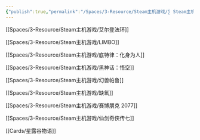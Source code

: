 ```yaml
---
{"publish":true,"permalink":"/Spaces/3-Resource/Steam主机游戏/∑ Steam主机游戏.md","created":"2025-07-06","modified":"2025-07-12","cssclasses":""}
---
```



[[Spaces/3-Resource/Steam主机游戏/艾尔登法环]]

[[Spaces/3-Resource/Steam主机游戏/LIMBO]]

[[Spaces/3-Resource/Steam主机游戏/底特律：化身为人]]

[[Spaces/3-Resource/Steam主机游戏/黑神话：悟空]]

[[Spaces/3-Resource/Steam主机游戏/幻兽帕鲁]]

[[Spaces/3-Resource/Steam主机游戏/缺氧]]

[[Spaces/3-Resource/Steam主机游戏/赛博朋克 2077]]

[[Spaces/3-Resource/Steam主机游戏/仙剑奇侠传七]]

[[Cards/星露谷物语]]
